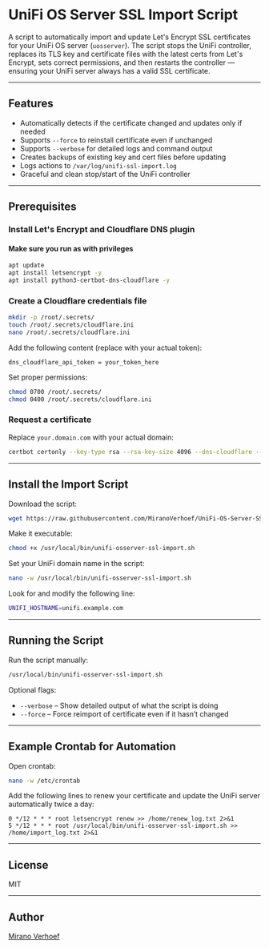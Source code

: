 # UniFi OS Server SSL Import Script

A script to automatically import and update Let's Encrypt SSL certificates for your UniFi OS server (`uosserver`). The script stops the UniFi controller, replaces its TLS key and certificate files with the latest certs from Let's Encrypt, sets correct permissions, and then restarts the controller — ensuring your UniFi server always has a valid SSL certificate.

---

## Features

- Automatically detects if the certificate changed and updates only if needed
- Supports `--force` to reinstall certificate even if unchanged
- Supports `--verbose` for detailed logs and command output
- Creates backups of existing key and cert files before updating
- Logs actions to `/var/log/unifi-ssl-import.log`
- Graceful and clean stop/start of the UniFi controller

---

## Prerequisites

### Install Let's Encrypt and Cloudflare DNS plugin

#### Make sure you run as with privileges

```bash
apt update
apt install letsencrypt -y
apt install python3-certbot-dns-cloudflare -y
```

### Create a Cloudflare credentials file

```bash
mkdir -p /root/.secrets/
touch /root/.secrets/cloudflare.ini
nano /root/.secrets/cloudflare.ini
```

Add the following content (replace with your actual token):

```
dns_cloudflare_api_token = your_token_here
```

Set proper permissions:

```bash
chmod 0700 /root/.secrets/
chmod 0400 /root/.secrets/cloudflare.ini
```

### Request a certificate

Replace `your.domain.com` with your actual domain:

```bash
certbot certonly --key-type rsa --rsa-key-size 4096 --dns-cloudflare --dns-cloudflare-credentials /root/.secrets/cloudflare.ini -d your.domain.com --preferred-challenges dns-01
```

---

## Install the Import Script

Download the script:

```bash
wget https://raw.githubusercontent.com/MiranoVerhoef/UniFi-OS-Server-SSL-Import/refs/heads/main/unifi-osserver-ssl-import -O /usr/local/bin/unifi-osserver-ssl-import.sh
```

Make it executable:

```bash
chmod +x /usr/local/bin/unifi-osserver-ssl-import.sh
```

Set your UniFi domain name in the script:

```bash
nano -w /usr/local/bin/unifi-osserver-ssl-import.sh
```

Look for and modify the following line:

```bash
UNIFI_HOSTNAME=unifi.example.com
```

---

## Running the Script

Run the script manually:

```bash
/usr/local/bin/unifi-osserver-ssl-import.sh
```

Optional flags:
- `--verbose` – Show detailed output of what the script is doing
- `--force` – Force reimport of certificate even if it hasn’t changed

---

## Example Crontab for Automation

Open crontab:

```bash
nano -w /etc/crontab
```

Add the following lines to renew your certificate and update the UniFi server automatically twice a day:

```cron
0 */12 * * * root letsencrypt renew >> /home/renew_log.txt 2>&1
5 */12 * * * root /usr/local/bin/unifi-osserver-ssl-import.sh >> /home/import_log.txt 2>&1
```

---

## License

MIT

---

## Author

[Mirano Verhoef](https://github.com/MiranoVerhoef)
